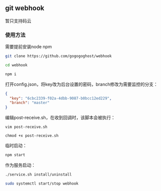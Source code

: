 ## git webhook

暂只支持码云

### 使用方法

需要提前安装node npm

```bash
git clone https://github.com/gogogoghost/webhook

cd webhook

npm i
```

打开config.json，将key改为后台设置的密码，branch修改为需要监控的分支：

```json
{
  "key": "6cbc2339-f02a-4dbb-9087-b0bcc12ed229",
  "branch": "master"
}
```

编辑post-receive.sh，在收到回调时，该脚本会被执行：

```
vim post-receive.sh

chmod +x post-receive.sh
```

临时启动：

```bash
npm start
```

作为服务启动：
```bash
./service.sh install/uninstall

sudo systemctl start/stop webhook
```
